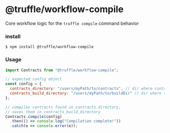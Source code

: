 # @truffle/workflow-compile

Core workflow logic for the `truffle compile` command behavior

### install

```
$ npm install @truffle/workflow-compile
```

### Usage

```javascript
import Contracts from "@truffle/workflow-compile";

// expected config object
const config = {
  contracts_directory: "/users/myPath/to/contracts", // dir where contracts are located
  contracts_build_directory: "/users/myPath/to/buildDir" // dir where contract artifacts will be saved
};

// compiles contracts found in contracts_directory,
// saves them in contracts_build_directory
Contracts.compile(config)
  .then(() => console.log("Compilation complete!"))
  .catch(e => console.error(e));
```
